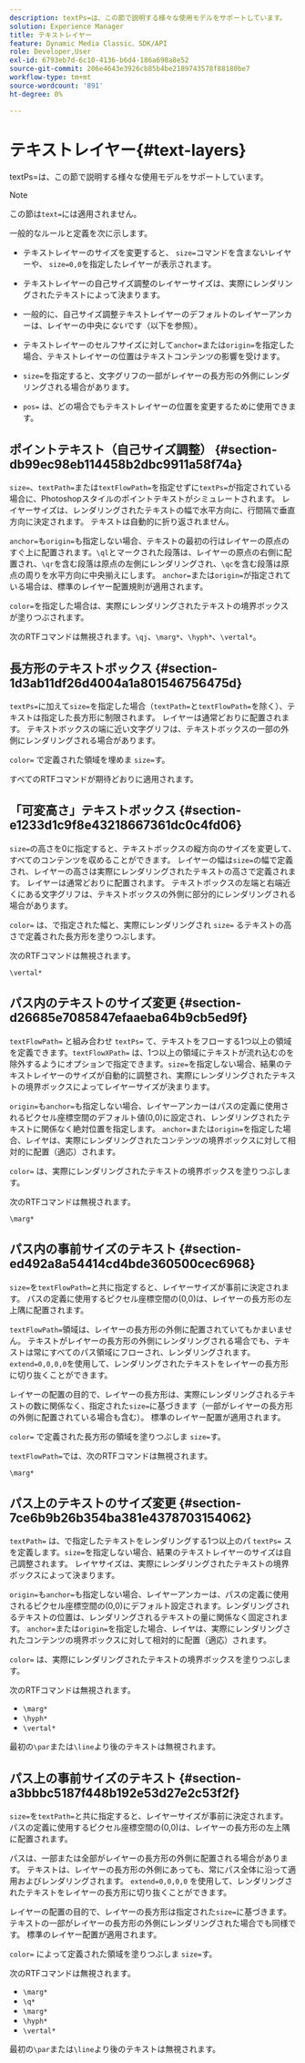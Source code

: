 ```yaml
---
description: textPs=は、この節で説明する様々な使用モデルをサポートしています。
solution: Experience Manager
title: テキストレイヤー
feature: Dynamic Media Classic、SDK/API
role: Developer,User
exl-id: 6793eb7d-6c10-4136-b6d4-186a698a8e52
source-git-commit: 206e4643e3926cb85b4be2189743578f88180be7
workflow-type: tm+mt
source-wordcount: '891'
ht-degree: 0%

---
```


# テキストレイヤー{#text-layers}

textPs=は、この節で説明する様々な使用モデルをサポートしています。

>[!NOTE]
>
>この節は`text=`には適用されません。

一般的なルールと定義を次に示します。

* テキストレイヤーのサイズを変更すると、 `size=`コマンドを含まないレイヤーや、 `size=0,0`を指定したレイヤーが表示されます。

* テキストレイヤーの自己サイズ調整のレイヤーサイズは、実際にレンダリングされたテキストによって決まります。
* 一般的に、自己サイズ調整テキストレイヤーのデフォルトのレイヤーアンカーは、レイヤーの中央に&#x200B;*ない*&#x200B;です（以下を参照）。
* テキストレイヤーのセルフサイズに対して`anchor=`または`origin=`を指定した場合、テキストレイヤーの位置はテキストコンテンツの影響を受けます。

* `size=`を指定すると、文字グリフの一部がレイヤーの長方形の外側にレンダリングされる場合があります。
* `pos=` は、どの場合でもテキストレイヤーの位置を変更するために使用できます。

## ポイントテキスト（自己サイズ調整） {#section-db99ec98eb114458b2dbc9911a58f74a}

`size=`、`textPath=`または`textFlowPath=`を指定せずに`textPs=`が指定されている場合に、Photoshopスタイルのポイントテキストがシミュレートされます。 レイヤーサイズは、レンダリングされたテキストの幅で水平方向に、行間隔で垂直方向に決定されます。 テキストは自動的に折り返されません。

`anchor=`も`origin=`も指定しない場合、テキストの最初の行はレイヤーの原点のすぐ上に配置されます。`\ql`とマークされた段落は、レイヤーの原点の右側に配置され、`\qr`を含む段落は原点の左側にレンダリングされ、`\qc`を含む段落は原点の周りを水平方向に中央揃えにします。 `anchor=`または`origin=`が指定されている場合は、標準のレイヤー配置規則が適用されます。

`color=`を指定した場合は、実際にレンダリングされたテキストの境界ボックスが塗りつぶされます。

次のRTFコマンドは無視されます。`\qj`、`\marg*`、`\hyph*`、`\vertal*`。

## 長方形のテキストボックス {#section-1d3ab11df26d4004a1a801546756475d}

`textPs=`に加えて`size=`を指定した場合（`textPath=`と`textFlowPath=`を除く）、テキストは指定した長方形に制限されます。 レイヤーは通常どおりに配置されます。 テキストボックスの端に近い文字グリフは、テキストボックスの一部の外側にレンダリングされる場合があります。

`color=` で定義された領域を埋めま `size=`す。

すべてのRTFコマンドが期待どおりに適用されます。

## 「可変高さ」テキストボックス {#section-e1233d1c9f8e43218667361dc0c4fd06}

`size=`の高さを0に指定すると、テキストボックスの縦方向のサイズを変更して、すべてのコンテンツを収めることができます。 レイヤーの幅は`size=`の幅で定義され、レイヤーの高さは実際にレンダリングされたテキストの高さで定義されます。 レイヤーは通常どおりに配置されます。 テキストボックスの左端と右端近くにある文字グリフは、テキストボックスの外側に部分的にレンダリングされる場合があります。

`color=` は、で指定された幅と、実際にレンダリングされ `size=` るテキストの高さで定義された長方形を塗りつぶします。

次のRTFコマンドは無視されます。

`\vertal*`

## パス内のテキストのサイズ変更 {#section-d26685e7085847efaaeba64b9cb5ed9f}

`textFlowPath=` と組み合わせ `textPs=` て、テキストをフローする1つ以上の領域を定義できます。`textFlowXPath=` は、1つ以上の領域にテキストが流れ込むのを除外するようにオプションで指定できます。`size=`を指定しない場合、結果のテキストレイヤーのサイズが自動的に調整され、実際にレンダリングされたテキストの境界ボックスによってレイヤーサイズが決まります。

`origin=`も`anchor=`も指定しない場合、レイヤーアンカーはパスの定義に使用されるピクセル座標空間のデフォルト値(0,0)に設定され、レンダリングされたテキストに関係なく絶対位置を指定します。 `anchor=`または`origin=`を指定した場合、レイヤは、実際にレンダリングされたコンテンツの境界ボックスに対して相対的に配置（適応）されます。

`color=` は、実際にレンダリングされたテキストの境界ボックスを塗りつぶします。

次のRTFコマンドは無視されます。

`\marg*`

## パス内の事前サイズのテキスト {#section-ed492a8a54414cd4bde360500cec6968}

`size=`を`textFlowPath=`と共に指定すると、レイヤーサイズが事前に決定されます。 パスの定義に使用するピクセル座標空間の(0,0)は、レイヤーの長方形の左上隅に配置されます。

`textFlowPath=`領域は、レイヤーの長方形の外側に配置されていてもかまいません。 テキストがレイヤーの長方形の外側にレンダリングされる場合でも、テキストは常にすべてのパス領域にフローされ、レンダリングされます。 `extend=0,0,0,0`を使用して、レンダリングされたテキストをレイヤーの長方形に切り抜くことができます。

レイヤーの配置の目的で、レイヤーの長方形は、実際にレンダリングされるテキストの数に関係なく、指定された`size=`に基づきます（一部がレイヤーの長方形の外側に配置されている場合も含む）。 標準のレイヤー配置が適用されます。

`color=` で定義された長方形の領域を塗りつぶしま `size=`す。

`textFlowPath=`では、次のRTFコマンドは無視されます。

`\marg*`

## パス上のテキストのサイズ変更 {#section-7ce6b9b26b354ba381e4378703154062}

`textPath=` は、で指定したテキストをレンダリングする1つ以上のパ `textPs=` スを定義します。`size=`を指定しない場合、結果のテキストレイヤーのサイズは自己調整されます。 レイヤサイズは、実際にレンダリングされたテキストの境界ボックスによって決まります。

`origin=`も`anchor=`も指定しない場合、レイヤーアンカーは、パスの定義に使用されるピクセル座標空間の(0,0)にデフォルト設定されます。レンダリングされるテキストの位置は、レンダリングされるテキストの量に関係なく固定されます。 `anchor=`または`origin=`を指定した場合、レイヤは、実際にレンダリングされたコンテンツの境界ボックスに対して相対的に配置（適応）されます。

`color=` は、実際にレンダリングされたテキストの境界ボックスを塗りつぶします。

次のRTFコマンドは無視されます。

* `\marg*`
* `\hyph*`
* `\vertal*`

最初の`\par`または`\line`より後のテキストは無視されます。

## パス上の事前サイズのテキスト {#section-a3bbbc5187f448b192e53d27e2c53f2f}

`size=`を`textPath=`と共に指定すると、レイヤーサイズが事前に決定されます。 パスの定義に使用するピクセル座標空間の(0,0)は、レイヤーの長方形の左上隅に配置されます。

パスは、一部または全部がレイヤーの長方形の外側に配置される場合があります。 テキストは、レイヤーの長方形の外側にあっても、常にパス全体に沿って適用およびレンダリングされます。 `extend=0,0,0,0` を使用して、レンダリングされたテキストをレイヤーの長方形に切り抜くことができます。

レイヤーの配置の目的で、レイヤーの長方形は指定された`size=`に基づきます。テキストの一部がレイヤーの長方形の外側にレンダリングされた場合でも同様です。 標準のレイヤー配置が適用されます。

`color=` によって定義された領域を塗りつぶしま `size=`す。

次のRTFコマンドは無視されます。

* `\marg*`
* `\q*`
* `\marg*`
* `\hyph*`
* `\vertal*`

最初の`\par`または`\line`より後のテキストは無視されます。
